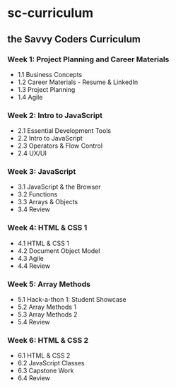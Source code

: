 # sc-curriculum
## the Savvy Coders Curriculum

### Week 1: **Project Planning and Career Materials**
* 1.1 Business Concepts
* 1.2 Career Materials - Resume & LinkedIn
* 1.3 Project Planning
* 1.4 Agile

### Week 2: **Intro to JavaScript**
* 2.1 Essential Development Tools
* 2.2 Intro to JavaScript
* 2.3 Operators & Flow Control
* 2.4 UX/UI

### Week 3: **JavaScript**
* 3.1 JavaScript & the Browser
* 3.2 Functions
* 3.3 Arrays & Objects
* 3.4 Review

### Week 4: **HTML & CSS 1**
* 4.1 HTML & CSS 1
* 4.2 Document Object Model
* 4.3 Agile
* 4.4 Review

### Week 5: **Array Methods**
* 5.1 Hack-a-thon 1: Student Showcase
* 5.2 Array Methods 1
* 5.3 Array Methods 2
* 5.4 Review

### Week 6: **HTML & CSS 2**
* 6.1 HTML & CSS 2
* 6.2 JavaScript Classes
* 6.3 Capstone Work
* 6.4 Review